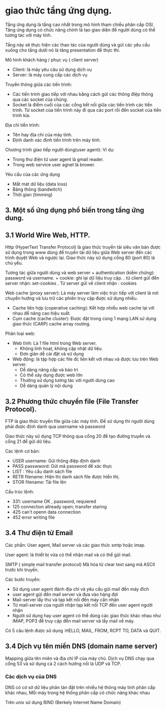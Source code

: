 # giao thức tầng ứng dụng.

Tầng ứng dụng  là tầng cao nhất trong mô hình tham chiếu phân cấp OSI.
Tâng ứng dụng có chức năng chính là tạo giao diện để người dùng có thể tương tác với máy tính.

Tầng này sẽ thực hiện các thao tác của người dùng và gửi các yêu cầu xuống cho tầng dưới nó là tâng presentation để thực thi.

Mô hình khách hàng / phục vụ ( client server)
- Client: là máy yêu câu sử dụng dịch vụ
- Server: là máy cung cấp các dịch vụ

Truyền thông giữa các tiến trình:   
- Các tiến trính giao tiếp với nhau bằng cách gửi các thông điệp thông qua các socket của chúng.
- Socket là điểm cuối của các cổng kết nối giữa các tiến trình các tiến trình. Từ socket của tiến trình này đi qua các port rồi đến socket của tiến trình kia.

Địa chỉ tiến trình:
- Tên hay địa chỉ của máy tính.
- Định danh xác định tiến trình trên máy tính.

Chương trình giao tiếp người dùng(user agent):
Ví dụ: 
- Trong thư điện tử user agent là gmail reader.
- Trong web service user agnet là brower.

Yêu cầu của các ứng dụng 
- Mất mát dữ liệu (data loss)
- Băng thông (bandwitch)
- Thời gian (timming)

## 3. Một số ứng dụng phổ biến trong tầng ứng dung.


## 3.1 World Wire Web, HTTP.

Http (HyperText Transfer Protocol) là giao thức truyền tải siêu văn bản được sử dụng trong www dùng để truyền tải dữ liệu giữa Web server đến các trình duyệt Web và ngược lại. Giao thức này sử dụng cổng 80 (port 80) là chủ yếu.

Tương tác giữa người dùng và web server
    + authentication (kiểm chứng): password và username.
    + cookie: ghi lại dữ liệu truy cập.
            . từ client gửi đến server nhận: set-cookies
            . Từ server gửi về client nhận :  cookies

Web cache (proxy server): Là máy server làm việc trực tiếp với client là nơi chuyển hướng và lưu trữ các phiên truy cập được sử dụng nhiều.
- Cache liên hợp (coperative caching): Kết hợp nhiều web cache lại với nhau để nâng cao hiệu suất.
- Cụm cache (cache cluster): Được đặt trong cùng 1 mạng LAN sử dụng giao thức (CARP) cache array routing.

Phân loại web:
- Web tĩnh: Là 1 file html trong Web server.
    + Không linh hoạt, không cập nhật dữ liệu. 
    + Đơn giản dễ cài đặt và sử dụng
- Web động: là tập hợp các file đc liên kết với nhau và được lưu trên Web server.
    + Dễ dàng nâng cấp và bảo trì
    + Có thể xây dụng được web lớn
    + Thường sử dụng tương tác với người dùng cao
    + Dễ dàng quản lý nội dung


## 3.2 Phương thức chuyển file (File Transfer Protocol).
FTP là giao thức truyền file giữa các máy tính. Để sử dụng thì người dùng phải được định danh qua username và password

Giao thức này sử dụng TCP thông qua cổng 20 để tạo đường truyền và cổng 21 để gửi dữ liệu.

Các lệnh cơ bản:
+ USER username: Gửi thông điệp định danh 
+ PASS passwword: Gửi mã password để xác thực
+ LIST : Yêu cầu danh sách file
+ RETR filename: Hiện thị danh sách file được hiển thị.
+ STOR filename: Tải file lên

Cấu trúc lệnh:
+ 331: username OK , password, requiered
+ 125 connection allready open; transfer staring
+ 425 can't openn data connection
+ 452 error writing file

## 3.4 Thư điện tử Email
Các phần: User agent, Mail server và các giao thức smtp hoặc imap.

User agent: là thiết bị vừa có thể nhận mail và có thể gửi mail.

SMTP ( simple mail transfer protocol)
Mã hóa từ clear text sang mã ASCII trước khi  truyền.

Các bước truyền: 
+ Sử dụng user agent đánh địa chỉ và yêu cầu gửi mail đến máy đích 
+ user agent gửi đến mail server và đưa vào hàng đợi 
+ Mail-server lấy thư và tạp kết nối đến máy cần nhận 
+ Từ mail-server của người nhận tạp kết nối TCP đến user agent người nhận  
+ Người sử dụng hay user agent có thể dùng các giao thức khác nhau như IMAP, POP3 để truy cập đến mail server và lấy mail về máy.

Có 5 câu lệnh được sử dụng :HELLO, MAIL, FROM, RCPT TO, DATA và QUIT.

## 3.4 Dịch vụ tên miền DNS (domain name server)
Mapping giữa tên miên và địa chỉ IP của máy chủ.
Dịch vụ DNS chạy qua cổng 53 và sử dụng cả 2 cách hướng nối là UDP và TCP.
###  Các dịch vụ của DNS    
DNS có cơ sở dữ liệu phân tán đặt trên nhiều hệ thông máy tính phân cấp khác nhau, Mỗi máy trong hệ thống phân cấp có chức năng khác nhau

Trên unix sử dụng BIND (Berkely Internet Name Domain)
